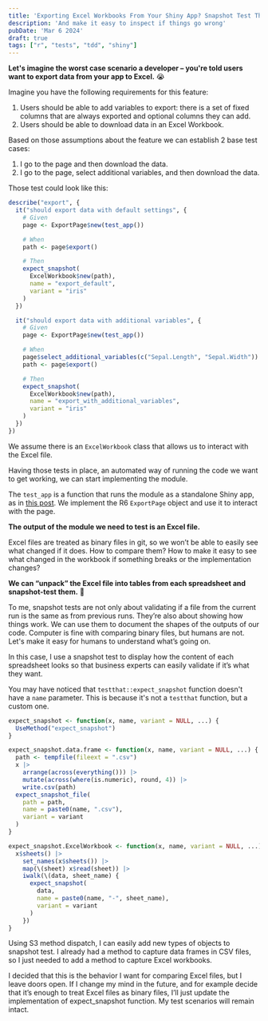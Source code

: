 ```yaml
---
title: 'Exporting Excel Workbooks From Your Shiny App? Snapshot Test Them!'
description: 'And make it easy to inspect if things go wrong'
pubDate: 'Mar 6 2024'
draft: true
tags: ["r", "tests", "tdd", "shiny"]
---
```


**Let's imagine the worst case scenario a developer – you're told users want to export data from your app to Excel.** 😭

Imagine you have the following requirements for this feature:
1. Users should be able to add variables to export: there is a set of fixed columns that are always exported and optional columns they can add.
2. Users should be able to download data in an Excel Workbook.

Based on those assumptions about the feature we can establish 2 base test cases:
1. I go to the page and then download the data.
1. I go to the page, select additional variables, and then download the data.

Those test could look like this:

```r
describe("export", {
  it("should export data with default settings", {
    # Given
    page <- ExportPage$new(test_app())

    # When
    path <- page$export()

    # Then
    expect_snapshot(
      ExcelWorkbook$new(path),
      name = "export_default",
      variant = "iris"
    )
  })

  it("should export data with additional variables", {
    # Given
    page <- ExportPage$new(test_app())

    # When
    page$select_additional_variables(c("Sepal.Length", "Sepal.Width"))
    path <- page$export()

    # Then
    expect_snapshot(
      ExcelWorkbook$new(path),
      name = "export_with_additional_variables",
      variant = "iris"
    )
  })
})
```

We assume there is an `ExcelWorkbook` class that allows us to interact with the Excel file.

Having those tests in place, an automated way of running the code we want to get working, we can start implementing the module.

The `test_app` is a function that runs the module as a standalone Shiny app, as in [this post](../how-to-use-tests-to-develop-shiny-modules/). We implement the R6 `ExportPage` object and use it to interact with the page.

**The output of the module we need to test is an Excel file.**

Excel files are treated as binary files in git, so we won’t be able to easily see what changed if it does. How to compare them? How to make it easy to see what changed in the workbook if something breaks or the implementation changes?

**We can “unpack” the Excel file into tables from each spreadsheet and snapshot-test them.** 📸

To me, snapshot tests are not only about validating if a file from the current run is the same as from previous runs. They’re also about showing how things work. We can use them to document the shapes of the outputs of our code. Computer is fine with comparing binary files, but humans are not. Let's make it easy for humans to understand what’s going on.

In this case, I use a snapshot test to display how the content of each spreadsheet looks so that business experts can easily validate if it’s what they want.

You may have noticed that `testthat::expect_snapshot` function doesn't have a `name` parameter. This is because it's not a `testthat` function, but a custom one.

```r
expect_snapshot <- function(x, name, variant = NULL, ...) {
  UseMethod("expect_snapshot")
}

expect_snapshot.data.frame <- function(x, name, variant = NULL, ...) {
  path <- tempfile(fileext = ".csv")
  x |>
    arrange(across(everything())) |>
    mutate(across(where(is.numeric), round, 4)) |>
    write.csv(path)
  expect_snapshot_file(
    path = path,
    name = paste0(name, ".csv"),
    variant = variant
  )
}

expect_snapshot.ExcelWorkbook <- function(x, name, variant = NULL, ...) {
  x$sheets() |>
    set_names(x$sheets()) |>
    map(\(sheet) x$read(sheet)) |>
    iwalk(\(data, sheet_name) {
      expect_snapshot(
        data,
        name = paste0(name, "-", sheet_name),
        variant = variant
      )
    })
}
```

Using S3 method dispatch, I can easily add new types of objects to snapshot test. I already had a method to capture data frames in CSV files, so I just needed to add a method to capture Excel workbooks.

I decided that this is the behavior I want for comparing Excel files, but I leave doors open. If I change my mind in the future, and for example decide that it’s enough to treat Excel files as binary files, I’ll just update the implementation of expect_snapshot function. My test scenarios will remain intact.

